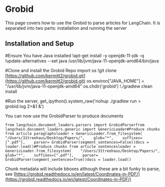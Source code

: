 Grobid
======

This page covers how to use the Grobid to parse articles for LangChain. It is separated into two parts: installation and running the server

Installation and Setup[](#installation-and-setup "Direct link to Installation and Setup")
------------------------------------------------------------------------------------------

#Ensure You have Java installed !apt-get install -y openjdk-11-jdk -q !update-alternatives --set java /usr/lib/jvm/java-11-openjdk-amd64/bin/java

#Clone and install the Grobid Repo import os !git clone [https://github.com/kermitt2/grobid.git](https://github.com/kermitt2/grobid.git) os.environ\["JAVA\_HOME"\] = "/usr/lib/jvm/java-11-openjdk-amd64" os.chdir('grobid') !./gradlew clean install

#Run the server, get\_ipython().system\_raw('nohup ./gradlew run > grobid.log 2>&1 &')

You can now use the GrobidParser to produce documents

    from langchain.document_loaders.parsers import GrobidParserfrom langchain.document_loaders.generic import GenericLoader#Produce chunks from article paragraphsloader = GenericLoader.from_filesystem(    "/Users/31treehaus/Desktop/Papers/",    glob="*",    suffixes=[".pdf"],    parser= GrobidParser(segment_sentences=False))docs = loader.load()#Produce chunks from article sentencesloader = GenericLoader.from_filesystem(    "/Users/31treehaus/Desktop/Papers/",    glob="*",    suffixes=[".pdf"],    parser= GrobidParser(segment_sentences=True))docs = loader.load()

Chunk metadata will include bboxes although these are a bit funky to parse, see [https://grobid.readthedocs.io/en/latest/Coordinates-in-PDF/](https://grobid.readthedocs.io/en/latest/Coordinates-in-PDF/)